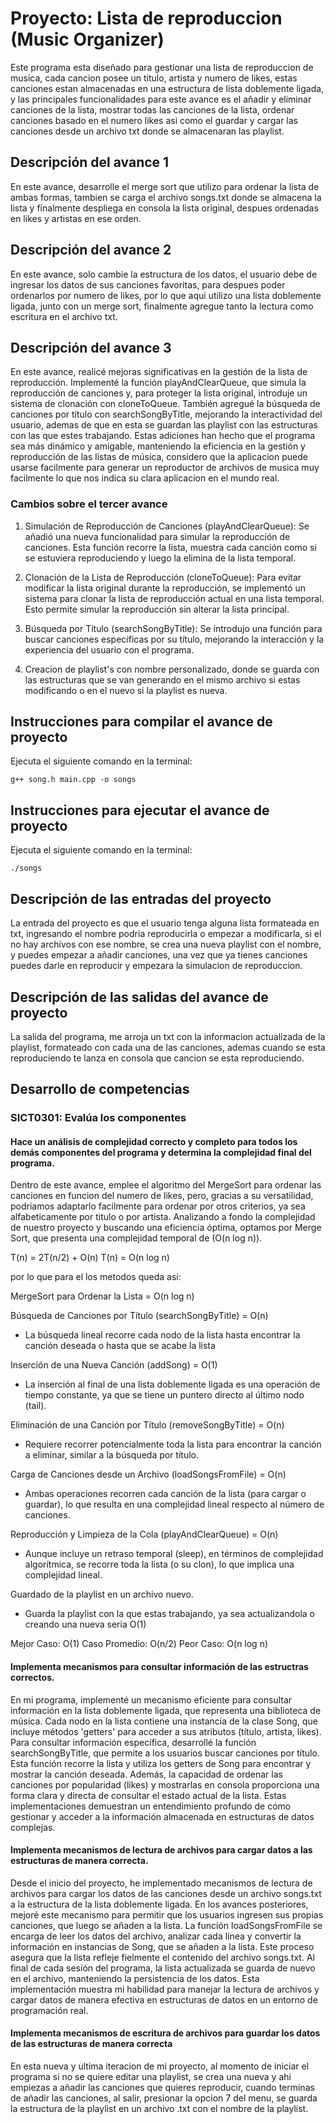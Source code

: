 # Proyecto: Lista de reproduccion (Music Organizer)
Este programa esta diseñado para gestionar una lista de reproduccion de musica, cada cancion posee un titulo, artista y numero de likes, estas canciones estan almacenadas en una estructura de lista doblemente ligada, y las principales funcionalidades para este avance es el añadir y eliminar canciones de la lista, mostrar todas las canciones de la lista, ordenar canciones basado en el numero likes asi como el guardar y cargar las canciones desde un archivo txt donde se almacenaran las playlist.

## Descripción del avance 1
En este avance, desarrolle el merge sort que utilizo para ordenar la lista de ambas formas, tambien se carga el archivo songs.txt donde se almacena la lista y finalmente despliega en consola la lista original, despues ordenadas en likes y artistas en ese orden.

## Descripción del avance 2
En este avance, solo cambie la estructura de los datos, el usuario debe de ingresar los datos de sus canciones favoritas, para despues poder ordenarlos por numero de likes, por lo que aqui utilizo una lista doblemente ligada, junto con un merge sort, finalmente agregue tanto la lectura como escritura en el archivo txt.

## Descripción del avance 3
En este avance, realicé mejoras significativas en la gestión de la lista de reproducción. Implementé la función playAndClearQueue, que simula la reproducción de canciones y, para proteger la lista original, introduje un sistema de clonación con cloneToQueue. También agregué la búsqueda de canciones por título con searchSongByTitle, mejorando la interactividad del usuario, ademas de que en esta se guardan las playlist con las estructuras con las que estes trabajando. Estas adiciones han hecho que el programa sea más dinámico y amigable, manteniendo la eficiencia en la gestión y reproducción de las listas de música, considero que la aplicacion puede usarse facilmente para generar un reproductor de archivos de musica muy facilmente lo que nos indica su clara aplicacion en el mundo real.

### Cambios sobre el tercer avance

1. Simulación de Reproducción de Canciones (playAndClearQueue): Se añadió una nueva funcionalidad para simular la reproducción de canciones. Esta función recorre la lista, muestra cada canción como si se estuviera reproduciendo y luego la elimina de la lista temporal.
   
2. Clonación de la Lista de Reproducción (cloneToQueue): Para evitar modificar la lista original durante la reproducción, se implementó un sistema para clonar la lista de reproducción actual en una lista temporal. Esto permite simular la reproducción sin alterar la lista principal.
   
3. Búsqueda por Título (searchSongByTitle): Se introdujo una función para buscar canciones específicas por su título, mejorando la interacción y la experiencia del usuario con el programa.
   
4. Creacion de playlist's con nombre personalizado, donde se guarda con las estructuras que se van generando en el mismo archivo si estas modificando o en el nuevo si la playlist es nueva.

## Instrucciones para compilar el avance de proyecto
Ejecuta el siguiente comando en la terminal:

`g++ song.h main.cpp -o songs` 

## Instrucciones para ejecutar el avance de proyecto
Ejecuta el siguiente comando en la terminal:

`./songs` 

## Descripción de las entradas del proyecto
La entrada del proyecto es que el usuario tenga alguna lista formateada en txt, ingresando el nombre podria reproducirla o empezar a modificarla, si el no hay archivos con ese nombre, se crea una nueva playlist con el nombre, y puedes empezar a añadir canciones, una vez que ya tienes canciones puedes darle en reproducir y empezara la simulacion de reproduccion.

## Descripción de las salidas del avance de proyecto
La salida del programa, me arroja un txt con la informacion actualizada de la playlist, formateado con cada una de las canciones, ademas cuando se esta reproduciendo te lanza en consola que cancion se esta reproduciendo. 

## Desarrollo de competencias

### SICT0301: Evalúa los componentes
#### Hace un análisis de complejidad correcto y completo para todos los demás componentes del programa y determina la complejidad final del programa.

Dentro de este avance, emplee el algoritmo del MergeSort para ordenar las canciones en funcion del numero de likes, pero, gracias a su versatilidad, podriamos adaptarlo facilmente para ordenar por otros criterios, ya sea alfabeticamente por titulo o por artista.
Analizando a fondo la complejidad de nuestro proyecto y buscando una eficiencia óptima, optamos por Merge Sort, que presenta una complejidad temporal de (O(n log n)).

T(n) = 2T(n/2) + O(n)
T(n) = O(n log n)

por lo que para el los metodos queda asi:

MergeSort para Ordenar la Lista = O(n log n)

Búsqueda de Canciones por Título (searchSongByTitle) = O(n)
- La búsqueda lineal recorre cada nodo de la lista hasta encontrar la canción deseada o hasta que se acabe la lista

Inserción de una Nueva Canción (addSong) = O(1)
- La inserción al final de una lista doblemente ligada es una operación de tiempo constante, ya que se tiene un puntero directo al último nodo (tail).

Eliminación de una Canción por Título (removeSongByTitle) = O(n)
- Requiere recorrer potencialmente toda la lista para encontrar la canción a eliminar, similar a la búsqueda por título.

Carga de Canciones desde un Archivo (loadSongsFromFile) = O(n)
- Ambas operaciones recorren cada canción de la lista (para cargar o guardar), lo que resulta en una complejidad lineal respecto al número de canciones.

Reproducción y Limpieza de la Cola (playAndClearQueue) = O(n)
- Aunque incluye un retraso temporal (sleep), en términos de complejidad algorítmica, se recorre toda la lista (o su clon), lo que implica una complejidad lineal.

Guardado de la playlist en un archivo nuevo.
- Guarda la playlist con la que estas trabajando, ya sea actualizandola o creando una nueva seria O(1)

Mejor Caso: O(1)
Caso Promedio: O(n/2)
Peor Caso: O(n log n)

#### Implementa mecanismos para consultar información de las estructras correctos.

En mi programa, implementé un mecanismo eficiente para consultar información en la lista doblemente ligada, que representa una biblioteca de música. Cada nodo en la lista contiene una instancia de la clase Song, que incluye métodos 'getters' para acceder a sus atributos (título, artista, likes). Para consultar información específica, desarrollé la función searchSongByTitle, que permite a los usuarios buscar canciones por título. Esta función recorre la lista y utiliza los getters de Song para encontrar y mostrar la canción deseada. Además, la capacidad de ordenar las canciones por popularidad (likes) y mostrarlas en consola proporciona una forma clara y directa de consultar el estado actual de la lista. Estas implementaciones demuestran un entendimiento profundo de cómo gestionar y acceder a la información almacenada en estructuras de datos complejas.

#### Implementa mecanismos de lectura de archivos para cargar datos a las estructuras de manera correcta.

Desde el inicio del proyecto, he implementado mecanismos de lectura de archivos para cargar los datos de las canciones desde un archivo songs.txt a la estructura de la lista doblemente ligada. En los avances posteriores, mejoré este mecanismo para permitir que los usuarios ingresen sus propias canciones, que luego se añaden a la lista. La función loadSongsFromFile se encarga de leer los datos del archivo, analizar cada línea y convertir la información en instancias de Song, que se añaden a la lista. Este proceso asegura que la lista refleje fielmente el contenido del archivo songs.txt. Al final de cada sesión del programa, la lista actualizada se guarda de nuevo en el archivo, manteniendo la persistencia de los datos. Esta implementación muestra mi habilidad para manejar la lectura de archivos y cargar datos de manera efectiva en estructuras de datos en un entorno de programación real.

#### Implementa mecanismos de escritura de archivos para guardar los datos  de las estructuras de manera correcta

En esta nueva y ultima iteracion de mi proyecto, al momento de iniciar el programa si no se quiere editar una playlist, se crea una nueva y ahi empiezas a añadir las canciones que quieres reproducir, cuando terminas de añadir las canciones, al salir, presionar la opcion 7 del menu, se guarda la estructura de la playlist en un archivo .txt con el nombre de la playlist.